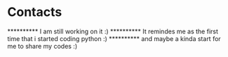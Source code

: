 # Contacts
********** I am still working on it :)
********** It remindes me as the first time that i started coding python :)
********** and maybe a kinda start for me to share my codes :)
